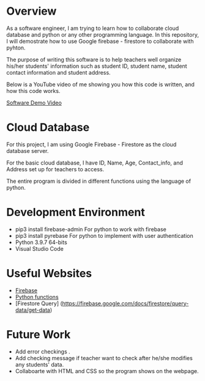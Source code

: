 # Overview

As a software engineer, I am trying to learn how to collaborate cloud database and python or any other programming language. In this repository, I will demostrate how to use Google firebase - firestore to collaborate with pyhton. 

The purpose of writing this software is to help teachers well organize his/her students' information such as student ID, student name, student contact information and student address.

Below is a YouTube video of me showing you how this code is written, and how this code works. 

[Software Demo Video](http://youtube.link.goes.here)

# Cloud Database

For this project, I am using Google Firebase - Firestore as the cloud database server. 

For the basic cloud database, I have ID, Name, Age, Contact_info, and Address set up for teachers to access.

The entire program is divided in different functions using the language of python. 

# Development Environment

* pip3 install firebase-admin
For python to work with firebase
* pip3 install pyrebase 
For python to implement with user authentication
* Python 3.9.7 64-bits 
* Visual Studio Code

# Useful Websites

* [Firebase](https://console.firebase.google.com/)
* [Python functions](https://docs.python.org/3/library/functions.html)
* [Firestore Query] (https://firebase.google.com/docs/firestore/query-data/get-data)


# Future Work

* Add error checkings .
* Add checking message if teacher want to check after he/she modifies any students' data.
* Collaboarte with HTML and CSS so the program shows on the webpage. 